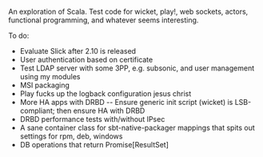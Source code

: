 An exploration of Scala. Test code for wicket, play!, web sockets, actors, functional programming, and whatever seems interesting.

To do:

- Evaluate Slick after 2.10 is released
- User authentication based on certificate
- Test LDAP server with some 3PP, e.g. subsonic, and user management using my modules
- MSI packaging
- Play fucks up the logback configuration jesus christ
- More HA apps with DRBD
-- Ensure generic init script (wicket) is LSB-compliant; then ensure HA with DRBD
- DRBD performance tests with/without IPsec
- A sane container class for sbt-native-packager mappings that spits out settings for rpm, deb, windows
- DB operations that return Promise[ResultSet]